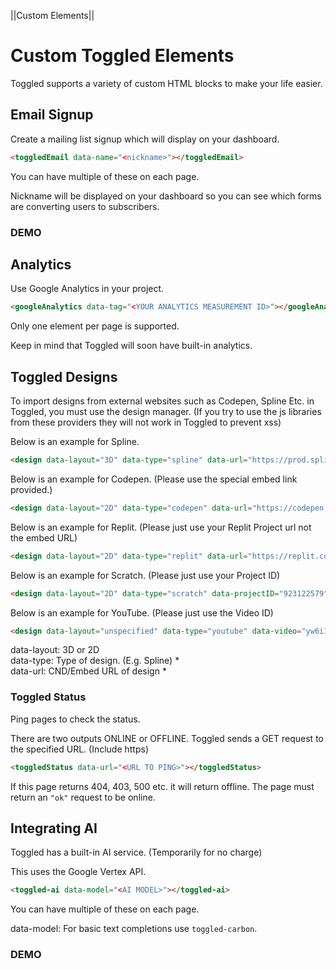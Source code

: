 ||Custom Elements||

# Custom Toggled Elements

Toggled supports a variety of custom HTML blocks to make your life easier.

## Email Signup

Create a mailing list signup which will display on your dashboard.

```html
<toggledEmail data-name="<nickname>"></toggledEmail>
```

You can have multiple of these on each page.

Nickname will be displayed on your dashboard so you can see which forms are converting users to subscribers.

### DEMO
<toggledEmail data-name="DEMO"></toggledEmail>

## Analytics

Use Google Analytics in your project.

```html
<googleAnalytics data-tag="<YOUR ANALYTICS MEASUREMENT ID>"></googleAnalytics>
```

Only one element per page is supported.

Keep in mind that Toggled will soon have built-in analytics.

## Toggled Designs

To import designs from external websites such as Codepen, Spline Etc. in Toggled, you must use the design manager. (If you try to use the js libraries from these providers they will not work in Toggled to prevent xss)

Below is an example for Spline.

```html
<design data-layout="3D" data-type="spline" data-url="https://prod.spline.design/Iu9kNCw-o9kUZfGj/scene.splinecode"></design>
```

Below is an example for Codepen. (Please use the special embed link provided.)

```html
<design data-layout="2D" data-type="codepen" data-url="https://codepen.io/lavadev/embed/MWzxaQR?default-tab=html%2Cresult"></design>
```

Below is an example for Replit. (Please just use your Replit Project url not the embed URL)

```html
<design data-layout="2D" data-type="replit" data-url="https://replit.com/@CosmixCom/GravityAI"></design>
```

Below is an example for Scratch. (Please just use your Project ID)

```html
<design data-layout="2D" data-type="scratch" data-projectID="923122579"></design>
```

Below is an example for YouTube. (Please just use the Video ID)

```html
<design data-layout="unspecified" data-type="youtube" data-video="yw6i1SAHetc">
```


data-layout: 3D or 2D <br>
data-type: Type of design. (E.g. Spline) * <br>
data-url: CND/Embed URL of design * <br>

### Toggled Status

Ping pages to check the status.

There are two outputs ONLINE or OFFLINE. Toggled sends a GET request to the specified URL. (Include https)

```html
<toggledStatus data-url="<URL TO PING>"></toggledStatus>
```

If this page returns 404, 403, 500 etc. it will return offline. The page must return an `"ok"` request to be online.

## Integrating AI

Toggled has a built-in AI service. (Temporarily for no charge)

This uses the Google Vertex API.

```html
<toggled-ai data-model="<AI MODEL>"></toggled-ai>
```

You can have multiple of these on each page.

data-model: For basic text completions use `toggled-carbon`.

### DEMO
<toggled-ai data-model="toggled-carbon"></toggled-ai>
